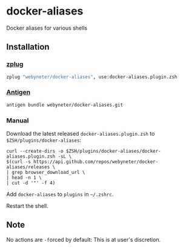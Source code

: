 # docker-aliases
Docker aliases for various shells


## Installation

### [zplug](https://github.com/zplug/zplug)

```zsh
zplug "webyneter/docker-aliases", use:docker-aliases.plugin.zsh
```

### [Antigen](https://github.com/zsh-users/antigen)

```zsh
antigen bundle webyneter/docker-aliases.git
```

### Manual

Download the latest released `docker-aliases.plugin.zsh` to `$ZSH/plugins/docker-aliases`: 
```shell
curl --create-dirs -o $ZSH/plugins/docker-aliases/docker-aliases.plugin.zsh -sL \
$(curl -s https://api.github.com/repos/webyneter/docker-aliases/releases \
| grep browser_download_url \
| head -n 1 \
| cut -d '"' -f 4)
```

Add `docker-aliases` to `plugins` in `~/.zshrc`.

Restart the shell.


## Note

No actions are `-f`orced by default: This is at user's discretion. 

